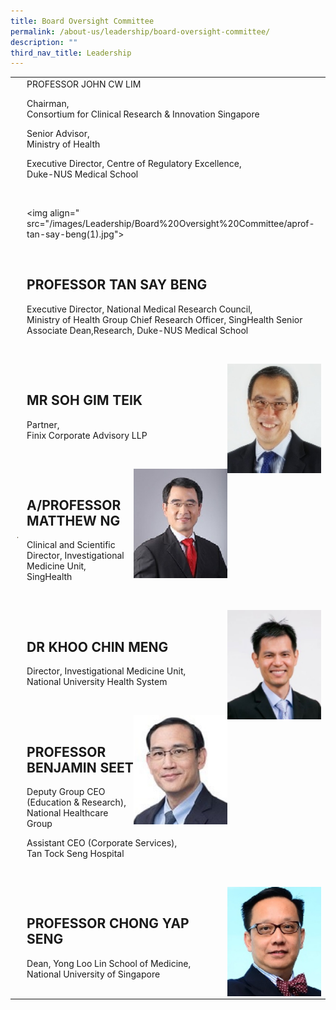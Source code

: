 ```yaml
---
title: Board Oversight Committee
permalink: /about-us/leadership/board-oversight-committee/
description: ""
third_nav_title: Leadership
---
```



<table>
	<tbody>
		<tr>
			<td>
				<img align="right" style="width:20%" src="/images/Leadership/Board%20Oversight%20Committee/prof-john-cw-lim_2.jpg">
			</td>
			<td style="width:30%>PROFESSOR JOHN CW LIM
				Chairman,
Consortium for Clinical Research &amp; Innovation Singapore
Senior Advisor,
Ministry of Health
Executive Director, Centre of Regulatory Excellence,
Duke-NUS Medical School
								 </td>
								 </tr>
				
				




PROFESSOR JOHN CW LIM
---------------------

Chairman,  
Consortium for Clinical Research &amp; Innovation Singapore

  

Senior Advisor,  
Ministry of Health

  

Executive Director, Centre of Regulatory Excellence,  
Duke-NUS Medical School

&nbsp;

<img align=" src="/images/Leadership/Board%20Oversight%20Committee/aprof-tan-say-beng(1).jpg">

&nbsp;

PROFESSOR TAN SAY BENG
----------------------

Executive Director, National Medical Research Council,<br> Ministry of Health Group Chief Research Officer, SingHealth Senior<br> Associate Dean,Research, Duke-NUS Medical School

&nbsp;

<img align="right" style="width:150px" src="/images/Leadership/Board%20Oversight%20Committee/soh-gim-teik-2016-ar-01-01-1.jpg">

&nbsp;

MR SOH GIM TEIK
---------------

Partner,  
Finix Corporate Advisory LLP

&nbsp;

<img align="right" style="width:150px" src="/images/Leadership/Board%20Oversight%20Committee/aprof-matthew-ng_2.jpg">

&nbsp;

A/PROFESSOR MATTHEW NG
----------------------

Clinical and Scientific Director, Investigational Medicine Unit,  
SingHealth

&nbsp;

<img align="right" style="width:150px" src="/images/Leadership/Board%20Oversight%20Committee/dr-khoo-chin-meng_2.jpg">

&nbsp;

DR KHOO CHIN MENG
-----------------

Director, Investigational Medicine Unit,  
National University Health System

&nbsp;

<img align="right" style="width:150px" src="/images/Leadership/Board%20Oversight%20Committee/prof-benjamin-seet_2.jpg">

&nbsp;

PROFESSOR BENJAMIN SEET
-----------------------

Deputy Group CEO (Education &amp; Research),  
National Healthcare Group

  

Assistant CEO (Corporate Services),  
Tan Tock Seng Hospital

&nbsp;

<img align="right" style="width:150px" src="/images/Leadership/Board%20Oversight%20Committee/prof-chong-yap-seng_2.jpg">

&nbsp;

PROFESSOR CHONG YAP SENG
------------------------

Dean, Yong Loo Lin School of Medicine,  
National University of Singapore</td></tr></tbody></table>